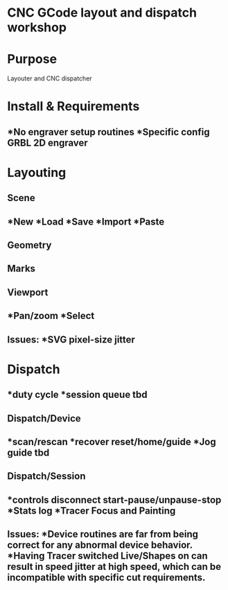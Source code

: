 # CNC GCode layout and dispatch workshop

Purpose
=======

Layouter and CNC dispatcher




Install & Requirements
======================

*No engraver setup routines
*Specific config
	GRBL 2D engraver
-




Layouting
=========




Scene
-----

*New
*Load
*Save
*Import
*Paste
-




Geometry
--------




Marks
-----




Viewport
--------

*Pan/zoom
*Select
-


Issues:
*SVG pixel-size jitter
-




Dispatch
========

*duty cycle
*session queue tbd
-



Dispatch/Device
--------

*scan/rescan
*recover
	reset/home/guide
*Jog guide tbd
-




Dispatch/Session
------

*controls
	disconnect
	start-pause/unpause-stop
*Stats log
*Tracer Focus and Painting
-


Issues:
*Device routines are far from being correct for any abnormal device behavior.
*Having Tracer switched Live/Shapes on can result in speed jitter at high speed,
which can be incompatible with specific cut requirements.
-

